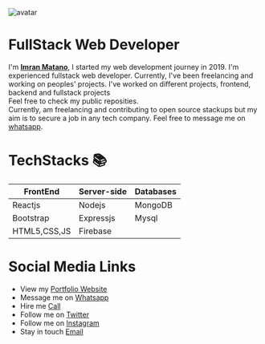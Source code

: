![avatar](https://avatars.githubusercontent.com/u/89136657?v=4)

# FullStack Web Developer
  I'm [**Imran Matano**](https://imran-matano.web.app),
  I started my web development journey in 2019. I'm experienced fullstack web developer.  Currently, I've been freelancing and working on peoples' projects.
  I've worked on different projects, frontend, backend and fullstack projects<br/>
  Feel free to check my public reposities.<br/>
  Currently, am freelancing and contributing to open source stackups but my aim is to secure a job in any tech company.
  Feel free to message me on [whatsapp](https://wa.me/+254754423664).


  # TechStacks 📚
  | FrontEnd    | Server-side | Databases |
  |-------------|-------------|-----------|
  |Reactjs      |Nodejs       |MongoDB    |
  |Bootstrap    |Expressjs    |Mysql      |
  |HTML5,CSS,JS |Firebase     |           |


# Social Media Links

* View my [Portfolio Website](https://imran-matano.web.app)
* Message me on [Whatsapp](https://wa.me/+254754423664)
* Hire me [Call](tel:0754423664)
* Follow me on [Twitter](https://twitter.com/imran_matano)
* Follow me on [Instagram](https://instagram.com/imrany00)
* Stay in touch [Email](mailto:imranmat254@gmail.com)